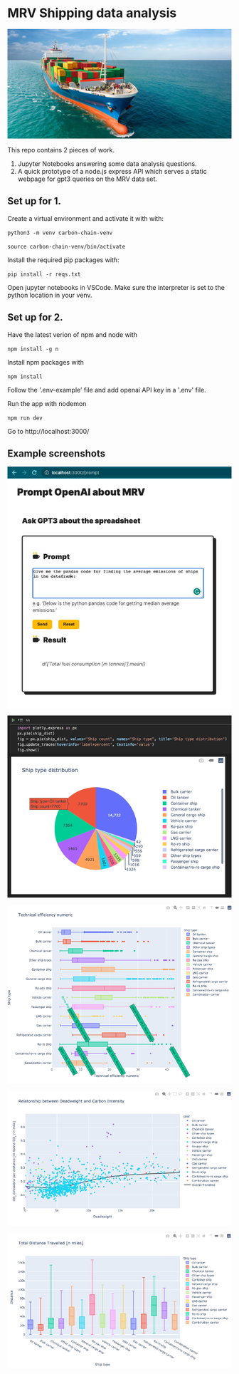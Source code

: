 # MRV Shipping data analysis

![Ship](./demo_screenshots/ship.webp)

This repo contains 2 pieces of work.
1. Jupyter Notebooks answering some data analysis questions.
2. A quick prototype of a node.js express API which serves a static webpage for gpt3 queries on the MRV data set.

## Set up for 1.
Create a virtual environment and activate it with with:

`python3 -m venv carbon-chain-venv`

`source carbon-chain-venv/bin/activate`

Install the required pip packages with:

`pip install -r reqs.txt`

Open jupyter notebooks in VSCode. Make sure the interpreter is set to the python location in your venv.

## Set up for 2.

Have the latest verion of npm and node with

`npm install -g n`

Install npm packages with

`npm install`

Follow the '.env-example' file and add openai API key in a '.env' file.

Run the app with nodemon

`npm run dev`

Go to http://localhost:3000/


## Example screenshots


![web_page](demo_screenshots/demo_gpt3_pandas_query.png)


![chart](demo_screenshots/demo_data_analysis.png)


![chart_1](demo_screenshots/demo_data_analysis_1.png)


![chart_2](demo_screenshots/demo_data_analysis_2.png)


![chart_3](demo_screenshots/demo_data_analysis_3.png)

